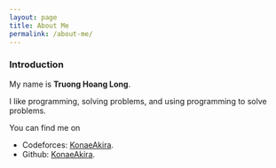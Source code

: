 ```yaml
---
layout: page
title: About Me
permalink: /about-me/
---
```


### Introduction

My name is **Truong Hoang Long**.

I like programming, solving problems, and using programming to solve problems.

You can find me on
- Codeforces: [KonaeAkira][codeforces-profile].
- Github: [KonaeAkira][github-profile].

[codeforces-profile]: https://codeforces.com/profile/KonaeAkira/
[github-profile]: https://github.com/KonaeAkira/
